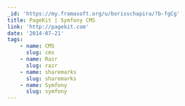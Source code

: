 ```yaml
---
_id: 'https://my.framasoft.org/u/borisschapira/?b-fgCg'
title: PageKit | Symfony CMS
link: 'http://pagekit.com'
date: '2014-07-21'
tags:
    - name: CMS
      slug: cms
    - name: Razr
      slug: razr
    - name: sharemarks
      slug: sharemarks
    - name: Symfony
      slug: symfony
---
```


<div class="markdown"><p></p></div>

